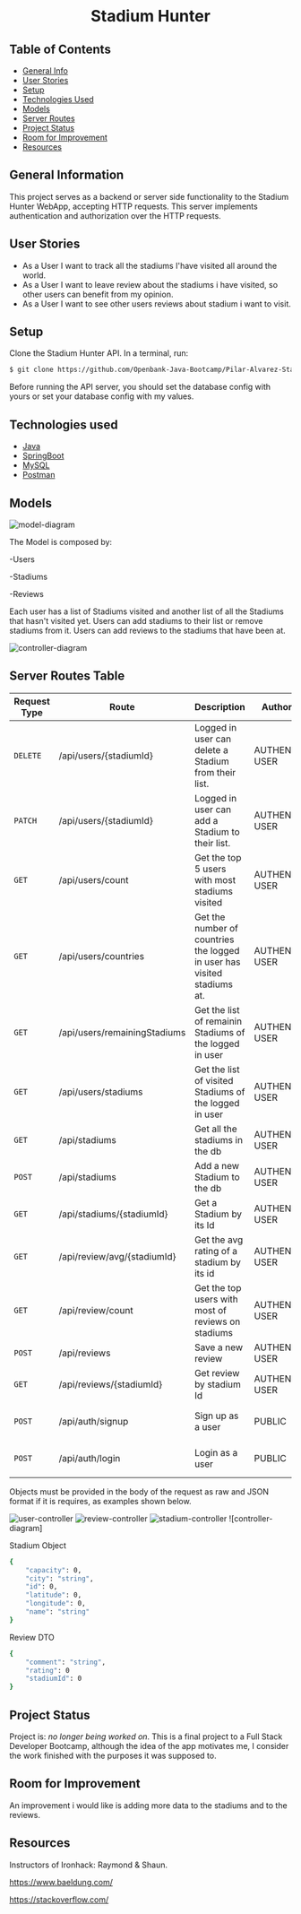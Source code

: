 <!-- PROJECT LOGO -->
<br />
<div align="center">
  
   <h1 align="center">Stadium Hunter</h1>
 
</div>


## Table of Contents
* [General Info](#general-information)
* [User Stories](#user-stories)
* [Setup](#setup)
* [Technologies Used](#technologies-used)
* [Models](#models)
* [Server Routes](#server-routes-table)
* [Project Status](#project-status)
* [Room for Improvement](#room-for-improvement)
* [Resources](#resources)



## General Information
This project serves as a backend or server side functionality to the Stadium Hunter WebApp, accepting HTTP requests.
This server implements authentication and authorization over the HTTP requests.

## User Stories
* As a User I want to track all the stadiums I'have visited all around the world.
* As a User I want to leave review about the stadiums i have visited, so other users can benefit from my opinion.
* As a User I want to see other users reviews about stadium i want to visit.


## Setup

  Clone the Stadium Hunter API. In a terminal, run:
```bash
$ git clone https://github.com/Openbank-Java-Bootcamp/Pilar-Alvarez-Stadium-Hunter-Server
```

  Before running the API server, you should set the database config with yours or set your database config with my values.


## Technologies used

* [Java](https://www.java.com/es/)
* [SpringBoot](https://spring.io/projects/spring-boot)
* [MySQL](https://www.mysql.com/)
* [Postman](https://www.postman.com/)


## Models

![model-diagram](model-diagram.png)

The Model is composed by:

-Users

-Stadiums

-Reviews


Each user has a list of Stadiums visited and another list of all the Stadiums that hasn't visited yet.
Users can add stadiums to their list or remove stadiums from it.
Users can add reviews to the stadiums that have been at.

![controller-diagram](controller-diagram.png)

## Server Routes Table
 
| Request Type  | Route                        | Description                                              | Authorization       | Requested Data            |
| ------------- | -----------------------------| ---------------------------------------------------------|---------------------|---------------------------|
| `DELETE`      | /api/users/{stadiumId}       | Logged in user can delete a Stadium from their list.     | AUTHENTICATED USER  |Stadium Id        |
| `PATCH`       | /api/users/{stadiumId}       | Logged in user can add a Stadium to their list.          | AUTHENTICATED USER  |Stadium Id   |
| `GET`         | /api/users/count             | Get the top 5 users with most stadiums visited           | AUTHENTICATED USER  |   |
| `GET`         | /api/users/countries         | Get the number of countries the logged in user has visited stadiums at. | AUTHENTICATED USER  |    |
| `GET`         | /api/users/remainingStadiums | Get the list of remainin Stadiums of the logged in user  | AUTHENTICATED USER  |    |
| `GET`         | /api/users/stadiums          | Get the list of visited Stadiums of the logged in user   | AUTHENTICATED USER  ||
| `GET`         | /api/stadiums                | Get all the stadiums in the db                           | AUTHENTICATED USER  ||
| `POST`        | /api/stadiums                | Add a new Stadium to the db                              | AUTHENTICATED USER  |Stadium Object|
| `GET`         | /api/stadiums/{stadiumId}    | Get a Stadium by its Id                                  | AUTHENTICATED USER  |StadiumId|
| `GET`         | /api/review/avg/{stadiumId}  | Get the avg rating of a stadium by its id                | AUTHENTICATED USER  |StadiumId|
| `GET`         | /api/review/count            | Get the top users with most of reviews on stadiums       | AUTHENTICATED USER  ||
| `POST`        | /api/reviews                 | Save a new review                                        | AUTHENTICATED USER  |ReviewDTO object|
| `GET`         | /api/reviews/{stadiumId}     | Get review by stadium Id                                 | AUTHENTICATED USER  |StadiumId|
| `POST`        | /api/auth/signup             | Sign up as a user                                        | PUBLIC              |Email, Password & Name   |
| `POST`        | /api/auth/login              | Login as a user                                          | PUBLIC              |Email, Password & Name   |



Objects must be provided in the body of the request as raw and JSON format if it is requires, as examples shown below.

![user-controller](usercontroller.JPG)
![review-controller](reviewcontroller.JPG)
![stadium-controller](stadiumcontroller.JPG)
![controller-diagram]

Stadium Object

```bash
{
    "capacity": 0,
    "city": "string",
    "id": 0,
    "latitude": 0,
    "longitude": 0,
    "name": "string"
}
```

Review DTO

```bash
{
    "comment": "string",
    "rating": 0
    "stadiumId": 0
}
```

## Project Status
Project is: _no longer being worked on_.
This is a final project to a Full Stack Developer Bootcamp, although the idea of ​​the app motivates me, I consider the work finished with the purposes it was supposed to.


## Room for Improvement
An improvement i would like is adding more data to the stadiums and to the reviews.


## Resources

Instructors of Ironhack: Raymond & Shaun.

https://www.baeldung.com/

https://stackoverflow.com/
